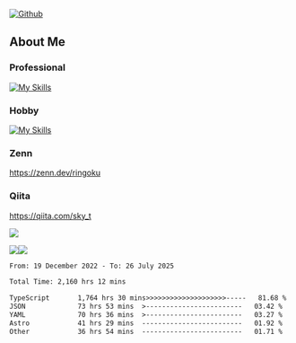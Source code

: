 [![Github](https://img.shields.io/github/followers/skyt-a?label=Follow&style=social)](https://github.com/skyt-a)

## About Me
### Professional
[![My Skills](https://skillicons.dev/icons?i=react,ts,js,nodejs,java,graphql,firebase,githubactions&theme=light)](https://skillicons.dev)
### Hobby
[![My Skills](https://skillicons.dev/icons?i=unity,rust,py&theme=light)](https://skillicons.dev)

### Zenn
https://zenn.dev/ringoku
### Qiita
https://qiita.com/sky_t


![](https://github-profile-summary-cards.vercel.app/api/cards/profile-details?username=skyt-a&theme=default)

![](https://github-profile-summary-cards.vercel.app/api/cards/repos-per-language?username=skyt-a&theme=default)![](https://github-profile-summary-cards.vercel.app/api/cards/stats?username=RinGoku&theme=default)

<!--START_SECTION:waka-->

```txt
From: 19 December 2022 - To: 26 July 2025

Total Time: 2,160 hrs 12 mins

TypeScript       1,764 hrs 30 mins>>>>>>>>>>>>>>>>>>>>-----   81.68 %
JSON             73 hrs 53 mins  >------------------------   03.42 %
YAML             70 hrs 36 mins  >------------------------   03.27 %
Astro            41 hrs 29 mins  -------------------------   01.92 %
Other            36 hrs 54 mins  -------------------------   01.71 %
```

<!--END_SECTION:waka-->
